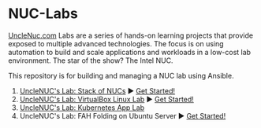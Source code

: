 # NUC-Labs
[UncleNuc.com](https://unclenuc.com) Labs are a series of hands-on learning projects that provide exposed to multiple advanced technologies. The focus is on using automation to build and scale applications and workloads in a low-cost lab environment. The star of the show? The Intel NUC.

This repository is for building and managing a NUC lab using Ansible.

1. [UncleNUC's Lab: Stack of NUCs](https://www.unclenuc.com/lab:stack_of_nucs:start) ▶️ [Get Started!](Stack_of_NUCs/README.md)
2. [UncleNUC's Lab: VirtualBox Linux Lab](https://www.unclenuc.com/lab:ansible_virtualbox_autoboot_linux:start) ▶️ [Get Started!](VirtualBox_Linux/README.md)
3. [UncleNUC's Lab: Kubernetes App Lab](https://www.unclenuc.com/lab:kubernetes_app:start)
4. UncleNUC's Lab: FAH Folding on Ubuntu Server ▶️ [Get Started!](folding/README.md)
